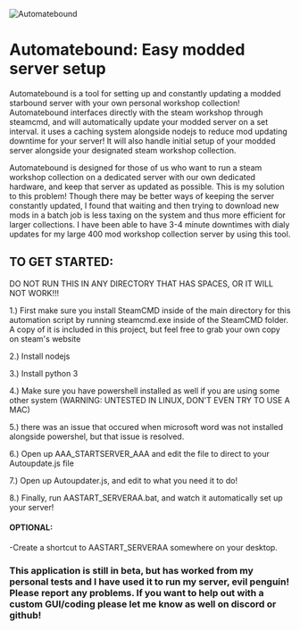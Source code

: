
![Automatebound](https://github.com/darklysteamgear/automatebound/assets/61528531/7c8ed467-7938-43c6-8925-6ed3840ddfaa)
# Automatebound: Easy modded server setup
Automatebound is a tool for setting up and constantly updating a modded starbound server with your own personal workshop collection!
Automatebound interfaces directly with the steam workshop through steamcmd, and will automatically update your modded server on a set interval. it uses a caching system alongside nodejs to reduce mod updating downtime for your server! It will also handle initial setup of your modded server alongside your designated steam workshop collection.

Automatebound is designed for those of us who want to run a steam workshop collection on a dedicated server with our own dedicated hardware, and keep that server as updated as possible. This is my solution to this problem! Though there may be better ways of keeping the server constantly updated, I found that waiting and then trying to download new mods in a batch job is less taxing on the system and thus more efficient for larger collections. I have been able to have 3-4 minute downtimes with dialy updates for my large 400 mod workshop collection server by using this tool.

## TO GET STARTED:
DO NOT RUN THIS IN ANY DIRECTORY THAT HAS SPACES, OR IT WILL NOT WORK!!!

1.) First make sure you install SteamCMD inside of the main directory for this automation script by running steamcmd.exe inside of the SteamCMD folder. A copy of it is included in this project, but feel free to grab your own copy on steam's website

2.) Install nodejs

3.) Install python 3

4.) Make sure you have powershell installed as well if you are using some other system (WARNING: UNTESTED IN LINUX, DON'T EVEN TRY TO USE A MAC)

5.) there was an issue that occured when microsoft word was not installed alongside powershel, but that issue is resolved.

6.) Open up AAA_STARTSERVER_AAA and edit the file to direct to your Autoupdate.js file

7.) Open up Autoupdater.js, and edit to what you need it to do!

8.) Finally, run AASTART_SERVERAA.bat, and watch it automatically set up your server!

#### OPTIONAL:
-Create a shortcut to AASTART_SERVERAA somewhere on your desktop.

### This application is still in beta, but has worked from my personal tests and I have used it to run my server, evil penguin! Please report any problems. If you want to help out with a custom GUI/coding please let me know as well on discord or github!
